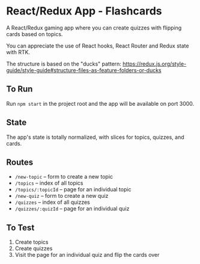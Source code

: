 # React/Redux App - Flashcards

A React/Redux gaming app where you can create quizzes with flipping cards based on topics.

You can appreciate the use of React hooks, React Router and Redux state with RTK.

The structure is based on the "ducks" pattern: https://redux.js.org/style-guide/style-guide#structure-files-as-feature-folders-or-ducks

## To Run

Run `npm start` in the project root and the app will be available on port 3000.

## State

The app's state is totally normalized, with slices for topics, quizzes, and cards.

## Routes

- `/new-topic` – form to create a new topic
- `/topics` – index of all topics
- `/topics/:topicId` – page for an individual topic
- `/new-quiz` – form to create a new quiz
- `/quizzes` – index of all quizzes
- `/quizzes/:quizId` – page for an individual quiz

## To Test

1. Create topics
2. Create quizzes
3. Visit the page for an individual quiz and flip the cards over